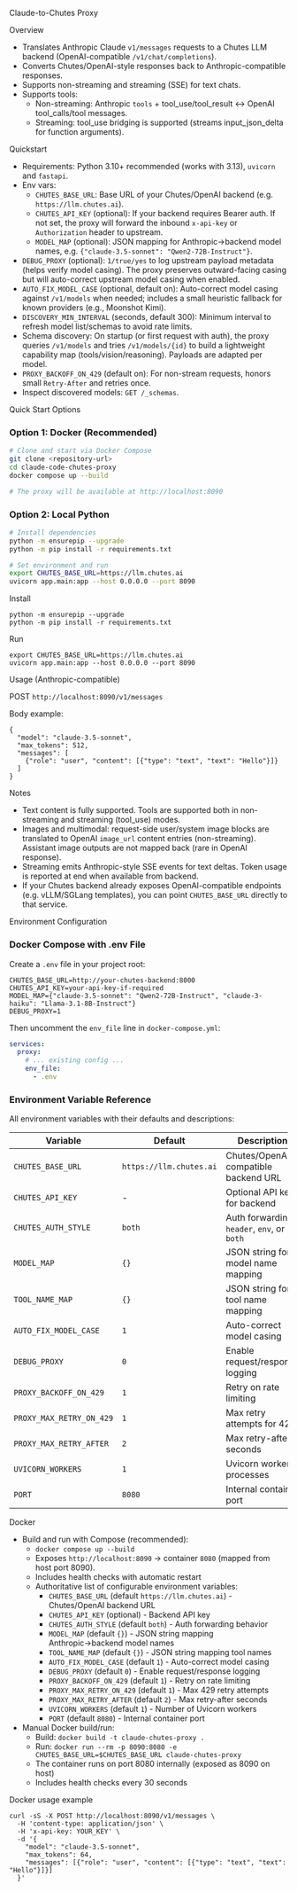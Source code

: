 Claude-to-Chutes Proxy

Overview

- Translates Anthropic Claude `v1/messages` requests to a Chutes LLM backend (OpenAI-compatible `/v1/chat/completions`).
- Converts Chutes/OpenAI-style responses back to Anthropic-compatible responses.
- Supports non-streaming and streaming (SSE) for text chats.
- Supports tools:
  - Non-streaming: Anthropic `tools` + tool_use/tool_result ↔ OpenAI tool_calls/tool messages.
  - Streaming: tool_use bridging is supported (streams input_json_delta for function arguments).

Quickstart

- Requirements: Python 3.10+ recommended (works with 3.13), `uvicorn` and `fastapi`.
- Env vars:
  - `CHUTES_BASE_URL`: Base URL of your Chutes/OpenAI backend (e.g. `https://llm.chutes.ai`).
  - `CHUTES_API_KEY` (optional): If your backend requires Bearer auth. If not set, the proxy will forward the inbound `x-api-key` or `Authorization` header to upstream.
  - `MODEL_MAP` (optional): JSON mapping for Anthropic→backend model names, e.g. `{"claude-3.5-sonnet": "Qwen2-72B-Instruct"}`.
- `DEBUG_PROXY` (optional): `1/true/yes` to log upstream payload metadata (helps verify model casing). The proxy preserves outward-facing casing but will auto-correct upstream model casing when enabled.
- `AUTO_FIX_MODEL_CASE` (optional, default on): Auto-correct model casing against `/v1/models` when needed; includes a small heuristic fallback for known providers (e.g., Moonshot Kimi).
 - `DISCOVERY_MIN_INTERVAL` (seconds, default 300): Minimum interval to refresh model list/schemas to avoid rate limits.
 - Schema discovery: On startup (or first request with auth), the proxy queries `/v1/models` and tries `/v1/models/{id}` to build a lightweight capability map (tools/vision/reasoning). Payloads are adapted per model.
 - `PROXY_BACKOFF_ON_429` (default on): For non-stream requests, honors small `Retry-After` and retries once.
 - Inspect discovered models: `GET /_schemas`.

Quick Start Options

### Option 1: Docker (Recommended)

```bash
# Clone and start via Docker Compose
git clone <repository-url>
cd claude-code-chutes-proxy
docker compose up --build

# The proxy will be available at http://localhost:8090
```

### Option 2: Local Python

```bash
# Install dependencies
python -m ensurepip --upgrade
python -m pip install -r requirements.txt

# Set environment and run
export CHUTES_BASE_URL=https://llm.chutes.ai
uvicorn app.main:app --host 0.0.0.0 --port 8090
```

Install

```
python -m ensurepip --upgrade
python -m pip install -r requirements.txt
```

Run

```
export CHUTES_BASE_URL=https://llm.chutes.ai
uvicorn app.main:app --host 0.0.0.0 --port 8090
```

Usage (Anthropic-compatible)

POST `http://localhost:8090/v1/messages`

Body example:

```
{
  "model": "claude-3.5-sonnet",
  "max_tokens": 512,
  "messages": [
    {"role": "user", "content": [{"type": "text", "text": "Hello"}]}
  ]
}
```

 Notes

- Text content is fully supported. Tools are supported both in non-streaming and streaming (tool_use) modes.
- Images and multimodal: request-side user/system image blocks are translated to OpenAI `image_url` content entries (non-streaming). Assistant image outputs are not mapped back (rare in OpenAI response).
- Streaming emits Anthropic-style SSE events for text deltas. Token usage is reported at end when available from backend.
- If your Chutes backend already exposes OpenAI-compatible endpoints (e.g. vLLM/SGLang templates), you can point `CHUTES_BASE_URL` directly to that service.

Environment Configuration

### Docker Compose with .env File

Create a `.env` file in your project root:

```env
CHUTES_BASE_URL=http://your-chutes-backend:8000
CHUTES_API_KEY=your-api-key-if-required
MODEL_MAP={"claude-3.5-sonnet": "Qwen2-72B-Instruct", "claude-3-haiku": "Llama-3.1-8B-Instruct"}
DEBUG_PROXY=1
```

Then uncomment the `env_file` line in `docker-compose.yml`:

```yaml
services:
  proxy:
    # ... existing config ...
    env_file:
      - .env
```

### Environment Variable Reference

All environment variables with their defaults and descriptions:

| Variable | Default | Description |
|----------|---------|-------------|
| `CHUTES_BASE_URL` | `https://llm.chutes.ai` | Chutes/OpenAI-compatible backend URL |
| `CHUTES_API_KEY` | - | Optional API key for backend |
| `CHUTES_AUTH_STYLE` | `both` | Auth forwarding: `header`, `env`, or `both` |
| `MODEL_MAP` | `{}` | JSON string for model name mapping |
| `TOOL_NAME_MAP` | `{}` | JSON string for tool name mapping |
| `AUTO_FIX_MODEL_CASE` | `1` | Auto-correct model casing |
| `DEBUG_PROXY` | `0` | Enable request/response logging |
| `PROXY_BACKOFF_ON_429` | `1` | Retry on rate limiting |
| `PROXY_MAX_RETRY_ON_429` | `1` | Max retry attempts for 429 |
| `PROXY_MAX_RETRY_AFTER` | `2` | Max retry-after seconds |
| `UVICORN_WORKERS` | `1` | Uvicorn worker processes |
| `PORT` | `8080` | Internal container port |

Docker

- Build and run with Compose (recommended):
  - `docker compose up --build`
  - Exposes `http://localhost:8090` → container `8080` (mapped from host port 8090).
  - Includes health checks with automatic restart
  - Authoritative list of configurable environment variables:
    - `CHUTES_BASE_URL` (default `https://llm.chutes.ai`) - Chutes/OpenAI backend URL
    - `CHUTES_API_KEY` (optional) - Backend API key
    - `CHUTES_AUTH_STYLE` (default `both`) - Auth forwarding behavior
    - `MODEL_MAP` (default `{}`) - JSON string mapping Anthropic→backend model names
    - `TOOL_NAME_MAP` (default `{}`) - JSON string mapping tool names
    - `AUTO_FIX_MODEL_CASE` (default `1`) - Auto-correct model casing
    - `DEBUG_PROXY` (default `0`) - Enable request/response logging
    - `PROXY_BACKOFF_ON_429` (default `1`) - Retry on rate limiting
    - `PROXY_MAX_RETRY_ON_429` (default `1`) - Max 429 retry attempts
    - `PROXY_MAX_RETRY_AFTER` (default `2`) - Max retry-after seconds
    - `UVICORN_WORKERS` (default `1`) - Number of Uvicorn workers
    - `PORT` (default `8080`) - Internal container port
- Manual Docker build/run:
  - Build: `docker build -t claude-chutes-proxy .`
  - Run: `docker run --rm -p 8090:8080 -e CHUTES_BASE_URL=$CHUTES_BASE_URL claude-chutes-proxy`
  - The container runs on port 8080 internally (exposed as 8090 on host)
  - Includes health checks every 30 seconds

Docker usage example

```
curl -sS -X POST http://localhost:8090/v1/messages \
  -H 'content-type: application/json' \
  -H 'x-api-key: YOUR_KEY' \
  -d '{
    "model": "claude-3.5-sonnet",
    "max_tokens": 64,
    "messages": [{"role": "user", "content": [{"type": "text", "text": "Hello"}]}]
  }'
```
